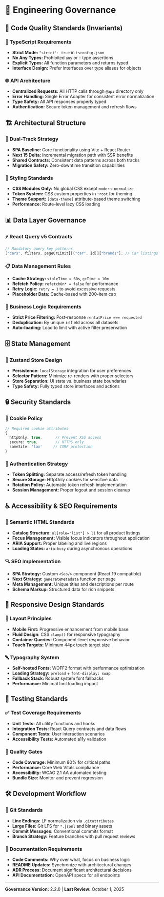 # 📏 Engineering Governance

## 🎯 Code Quality Standards (Invariants)

### 🔧 **TypeScript Requirements**

- **Strict Mode:** `"strict": true` in `tsconfig.json`
- **No Any Types:** Prohibited `any` or `!` type assertions
- **Explicit Types:** All function parameters and returns typed
- **Interface Design:** Prefer interfaces over type aliases for objects

### 🌐 **API Architecture**

- **Centralized Requests:** All HTTP calls through `@api` directory only
- **Error Handling:** Single Error Adapter for consistent error normalization
- **Type Safety:** All API responses properly typed
- **Authentication:** Secure token management and refresh flows

## 🏗️ **Architectural Structure**

### 🔄 **Dual-Track Strategy**

- **SPA Baseline:** Core functionality using Vite + React Router
- **Next 15 Delta:** Incremental migration path with SSR benefits
- **Shared Contracts:** Consistent data patterns across both tracks
- **Migration Safety:** Zero-downtime transition capabilities

### 🎨 **Styling Standards**

- **CSS Modules Only:** No global CSS except `modern-normalize`
- **Token System:** CSS custom properties in `:root` for theming
- **Theme Support:** `[data-theme]` attribute-based theme switching
- **Performance:** Route-level lazy CSS loading

## 📊 **Data Layer Governance**

### ⚡ **React Query v5 Contracts**

```typescript
// Mandatory query key patterns
["cars", filters, pageOrLimit][("car", id)]["brands"]; // Car listings // Single car (enabled: !!id) // Available brands
```

### 📋 **Data Management Rules**

- **Cache Strategy:** `staleTime ≈ 60s`, `gcTime ≈ 10m`
- **Refetch Policy:** `refetchOn* = false` for performance
- **Retry Logic:** `retry = 1` to avoid excessive requests
- **Placeholder Data:** Cache-based with 200-item cap

### 🎯 **Business Logic Requirements**

- **Strict Price Filtering:** Post-response `rentalPrice === requested`
- **Deduplication:** By unique `id` field across all datasets
- **Auto-loading:** Load to limit with active filter preservation

## 🗄️ **State Management**

### 🎪 **Zustand Store Design**

- **Persistence:** `localStorage` integration for user preferences
- **Selector Pattern:** Minimize re-renders with proper selectors
- **Store Separation:** UI state vs. business state boundaries
- **Type Safety:** Fully typed store interfaces and actions

## 🔒 **Security Standards**

### 🍪 **Cookie Policy**

```typescript
// Required cookie attributes
{
  httpOnly: true,      // Prevent XSS access
  secure: true,        // HTTPS only
  sameSite: 'lax'     // CSRF protection
}
```

### 🔐 **Authentication Strategy**

- **Token Splitting:** Separate access/refresh token handling
- **Secure Storage:** HttpOnly cookies for sensitive data
- **Rotation Policy:** Automatic token refresh implementation
- **Session Management:** Proper logout and session cleanup

## ♿ **Accessibility & SEO Requirements**

### 🎯 **Semantic HTML Standards**

- **Catalog Structure:** `ul[role="list"] > li` for all product listings
- **Focus Management:** Visible focus indicators throughout application
- **ARIA Support:** Proper labeling and live regions
- **Loading States:** `aria-busy` during asynchronous operations

### 🔍 **SEO Implementation**

- **SPA Strategy:** Custom `<Seo/>` component (React 19 compatible)
- **Next Strategy:** `generateMetadata` function per page
- **Meta Management:** Unique titles and descriptions per route
- **Schema Markup:** Structured data for rich snippets

## 📱 **Responsive Design Standards**

### 🎨 **Layout Principles**

- **Mobile First:** Progressive enhancement from mobile base
- **Fluid Design:** CSS `clamp()` for responsive typography
- **Container Queries:** Component-level responsive behavior
- **Touch Targets:** Minimum 44px touch target size

### 🔤 **Typography System**

- **Self-hosted Fonts:** WOFF2 format with performance optimization
- **Loading Strategy:** `preload` + `font-display: swap`
- **Fallback Stack:** Robust system font fallbacks
- **Performance:** Minimal font loading impact

## 🧪 **Testing Standards**

### ✅ **Test Coverage Requirements**

- **Unit Tests:** All utility functions and hooks
- **Integration Tests:** React Query contracts and data flows
- **Component Tests:** User interaction scenarios
- **Accessibility Tests:** Automated a11y validation

### 🎯 **Quality Gates**

- **Code Coverage:** Minimum 80% for critical paths
- **Performance:** Core Web Vitals compliance
- **Accessibility:** WCAG 2.1 AA automated testing
- **Bundle Size:** Monitor and prevent regression

## 🛠️ **Development Workflow**

### 🔄 **Git Standards**

- **Line Endings:** LF normalization via `.gitattributes`
- **Large Files:** Git LFS for `*.jsonl` and binary assets
- **Commit Messages:** Conventional commits format
- **Branch Strategy:** Feature branches with pull request reviews

### 📝 **Documentation Requirements**

- **Code Comments:** Why over what, focus on business logic
- **README Updates:** Synchronize with architectural changes
- **ADR Process:** Document significant architectural decisions
- **API Documentation:** OpenAPI specs for all endpoints

---

**Governance Version:** 2.2.0 | **Last Review:** October 1, 2025
